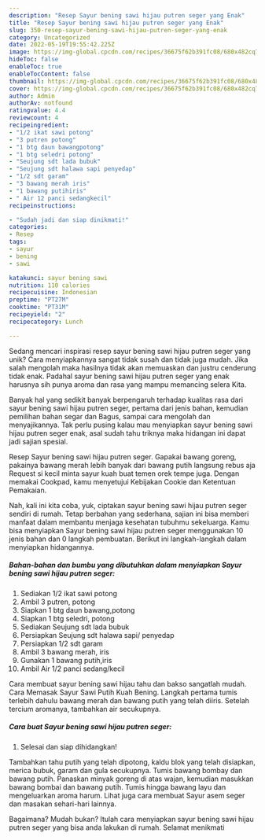 ```yaml
---
description: "Resep Sayur bening sawi hijau putren seger yang Enak"
title: "Resep Sayur bening sawi hijau putren seger yang Enak"
slug: 350-resep-sayur-bening-sawi-hijau-putren-seger-yang-enak
category: Uncategorized
date: 2022-05-19T19:55:42.225Z
image: https://img-global.cpcdn.com/recipes/36675f62b391fc08/680x482cq70/sayur-bening-sawi-hijau-putren-seger-foto-resep-utama.jpg
hideToc: false
enableToc: true
enableTocContent: false
thumbnail: https://img-global.cpcdn.com/recipes/36675f62b391fc08/680x482cq70/sayur-bening-sawi-hijau-putren-seger-foto-resep-utama.jpg
cover: https://img-global.cpcdn.com/recipes/36675f62b391fc08/680x482cq70/sayur-bening-sawi-hijau-putren-seger-foto-resep-utama.jpg
author: Admin
authorAv: notfound
ratingvalue: 4.4
reviewcount: 4
recipeingredient:
- "1/2 ikat sawi potong"
- "3 putren potong"
- "1 btg daun bawangpotong"
- "1 btg seledri potong"
- "Seujung sdt lada bubuk"
- "Seujung sdt halawa sapi penyedap"
- "1/2 sdt garam"
- "3 bawang merah iris"
- "1 bawang putihiris"
- " Air 12 panci sedangkecil"
recipeinstructions:

- "Sudah jadi dan siap dinikmati!"
categories:
- Resep
tags:
- sayur
- bening
- sawi

katakunci: sayur bening sawi 
nutrition: 110 calories
recipecuisine: Indonesian
preptime: "PT27M"
cooktime: "PT31M"
recipeyield: "2"
recipecategory: Lunch

---
```





Sedang mencari inspirasi resep sayur bening sawi hijau putren seger yang unik? Cara menyiapkannya sangat tidak susah dan tidak juga mudah. Jika salah mengolah maka hasilnya tidak akan memuaskan dan justru cenderung tidak enak. Padahal sayur bening sawi hijau putren seger yang enak harusnya sih punya aroma dan rasa yang mampu memancing selera Kita.





Banyak hal yang sedikit banyak berpengaruh terhadap kualitas rasa dari sayur bening sawi hijau putren seger, pertama dari jenis bahan, kemudian pemilihan bahan segar dan Bagus, sampai cara mengolah dan menyajikannya. Tak perlu pusing kalau mau menyiapkan sayur bening sawi hijau putren seger enak,      asal sudah tahu triknya maka hidangan ini dapat jadi sajian spesial.














Resep Sayur bening sawi hijau putren seger. Gapakai bawang goreng, pakainya bawang merah lebih banyak dari bawang putih langsung rebus aja Request si kecil minta sayur kuah buat temen orek tempe juga. Dengan memakai Cookpad, kamu menyetujui Kebijakan Cookie dan Ketentuan Pemakaian.






Nah, kali ini kita coba, yuk, ciptakan sayur bening sawi hijau putren seger sendiri di rumah. Tetap berbahan yang sederhana, sajian ini bisa memberi manfaat dalam membantu menjaga kesehatan tubuhmu sekeluarga. Kamu bisa menyiapkan Sayur bening sawi hijau putren seger menggunakan 10 jenis bahan dan 0 langkah pembuatan. Berikut ini langkah-langkah dalam menyiapkan hidangannya.

<!--inarticleads1-->

##### Bahan-bahan dan bumbu yang dibutuhkan dalam menyiapkan Sayur bening sawi hijau putren seger:

1. Sediakan 1/2 ikat sawi potong
1. Ambil 3 putren, potong
1. Siapkan 1 btg daun bawang,potong
1. Siapkan 1 btg seledri, potong
1. Sediakan Seujung sdt lada bubuk
1. Persiapkan Seujung sdt halawa sapi/ penyedap
1. Persiapkan 1/2 sdt garam
1. Ambil 3 bawang merah, iris
1. Gunakan 1 bawang putih,iris
1. Ambil  Air 1/2 panci sedang/kecil


Cara membuat sayur bening sawi hijau tahu dan bakso sangatlah mudah. Cara Memasak Sayur Sawi Putih Kuah Bening. Langkah pertama tumis terlebih dahulu bawang merah dan bawang putih yang telah diiris. Setelah tercium aromanya, tambahkan air secukupnya. 

<!--inarticleads2-->

##### Cara buat Sayur bening sawi hijau putren seger:


1. Selesai dan siap dihidangkan!

Tambahkan tahu putih yang telah dipotong, kaldu blok yang telah disiapkan, merica bubuk, garam dan gula secukupnya. Tumis bawang bombay dan bawang putih. Panaskan minyak goreng di atas wajan, kemudian masukkan bawang bombai dan bawang putih. Tumis hingga bawang layu dan mengeluarkan aroma harum. Lihat juga cara membuat Sayur asem seger dan masakan sehari-hari lainnya. 

Bagaimana? Mudah bukan? Itulah cara menyiapkan sayur bening sawi hijau putren seger yang bisa anda lakukan di rumah. Selamat menikmati
